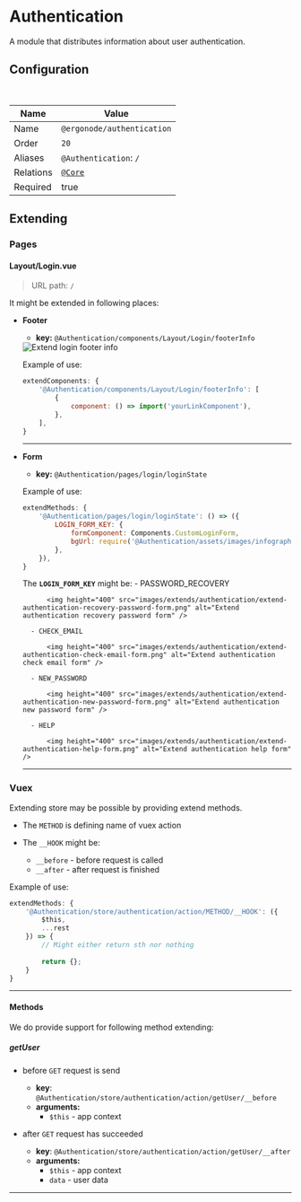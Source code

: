 # Authentication

A module that distributes information about user authentication.

## Configuration

<br>

| Name          | Value                    |
|---------------|--------------------------|
| Name          | `@ergonode/authentication`   |
| Order         | `20`                     |
| Aliases       | `@Authentication`: `/`       |
| Relations     | [`@Core`][module-core]  |
| Required       | true     |

## Extending

### Pages

#### Layout/Login.vue

> URL path: `/`

It might be extended in following places:
- **Footer**
    - **key:** `@Authentication/components/Layout/Login/footerInfo`

    <img src="images/extends/authentication/extend-authentication-login-footer-info.png" alt="Extend login footer info" />

    Example of use:

    ```javascript
    extendComponents: {
        '@Authentication/components/Layout/Login/footerInfo': [
            {
                component: () => import('yourLinkComponent'),
            },
        ],
    }
    ```

    ---

- **Form**
    - **key:** `@Authentication/pages/login/loginState`
    
    Example of use:

    ```javascript
    extendMethods: {
        '@Authentication/pages/login/loginState': () => ({
            LOGIN_FORM_KEY: {
                formComponent: Components.CustomLoginForm,
                bgUrl: require('@Authentication/assets/images/infographics/calling-man.svg'),
            },
        }),
    }
    ```
  
    The **`LOGIN_FORM_KEY`** might be:
        - PASSWORD_RECOVERY
  
            <img height="400" src="images/extends/authentication/extend-authentication-recovery-password-form.png" alt="Extend authentication recovery password form" />
  
        - CHECK_EMAIL
  
            <img height="400" src="images/extends/authentication/extend-authentication-check-email-form.png" alt="Extend authentication check email form" />
  
        - NEW_PASSWORD

            <img height="400" src="images/extends/authentication/extend-authentication-new-password-form.png" alt="Extend authentication new password form" />

        - HELP

            <img height="400" src="images/extends/authentication/extend-authentication-help-form.png" alt="Extend authentication help form" />

    ---

### Vuex

Extending store may be possible by providing extend methods.

- The `METHOD` is defining name of vuex action

- The `__HOOK` might be:
    - `__before` - before request is called
    - `__after` - after request is finished

Example of use:

```javascript
extendMethods: {
    '@Authentication/store/authentication/action/METHOD/__HOOK': ({
        $this,
        ...rest
    }) => {
        // Might either return sth nor nothing
        
        return {};
    }
}
```

---

#### Methods
We do provide support for following method extending:

##### getUser

- before `GET` request is send
    - **key**: `@Authentication/store/authentication/action/getUser/__before`
    - **arguments:**
        - `$this` - app context

- after `GET` request has succeeded
    - **key**: `@Authentication/store/authentication/action/getUser/__after`
    - **arguments:**
        - `$this` - app context
        - `data` - user data

---

[module-core]: frontend/modules/core
